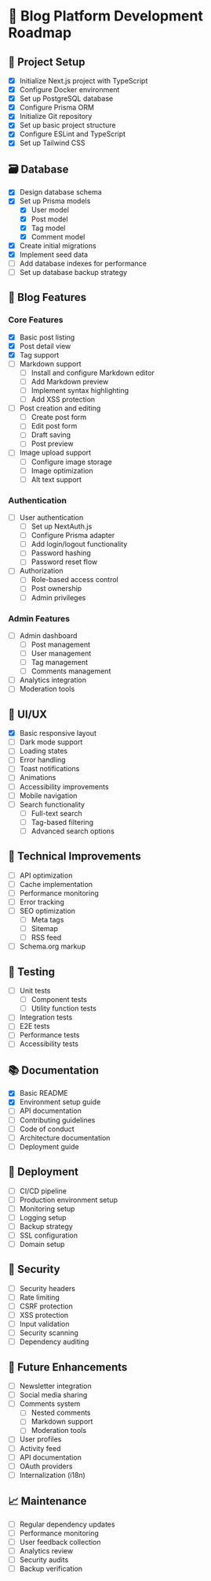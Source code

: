 # 🚀 Blog Platform Development Roadmap

## 🏁 Project Setup

- [x] Initialize Next.js project with TypeScript
- [x] Configure Docker environment
- [x] Set up PostgreSQL database
- [x] Configure Prisma ORM
- [x] Initialize Git repository
- [x] Set up basic project structure
- [x] Configure ESLint and TypeScript
- [x] Set up Tailwind CSS

## 🗃 Database

- [x] Design database schema
- [x] Set up Prisma models
  - [x] User model
  - [x] Post model
  - [x] Tag model
  - [x] Comment model
- [x] Create initial migrations
- [x] Implement seed data
- [ ] Add database indexes for performance
- [ ] Set up database backup strategy

## 📝 Blog Features

### Core Features

- [x] Basic post listing
- [x] Post detail view
- [x] Tag support
- [ ] Markdown support
  - [ ] Install and configure Markdown editor
  - [ ] Add Markdown preview
  - [ ] Implement syntax highlighting
  - [ ] Add XSS protection
- [ ] Post creation and editing
  - [ ] Create post form
  - [ ] Edit post form
  - [ ] Draft saving
  - [ ] Post preview
- [ ] Image upload support
  - [ ] Configure image storage
  - [ ] Image optimization
  - [ ] Alt text support

### Authentication

- [ ] User authentication
  - [ ] Set up NextAuth.js
  - [ ] Configure Prisma adapter
  - [ ] Add login/logout functionality
  - [ ] Password hashing
  - [ ] Password reset flow
- [ ] Authorization
  - [ ] Role-based access control
  - [ ] Post ownership
  - [ ] Admin privileges

### Admin Features

- [ ] Admin dashboard
  - [ ] Post management
  - [ ] User management
  - [ ] Tag management
  - [ ] Comments management
- [ ] Analytics integration
- [ ] Moderation tools

## 🎨 UI/UX

- [x] Basic responsive layout
- [ ] Dark mode support
- [ ] Loading states
- [ ] Error handling
- [ ] Toast notifications
- [ ] Animations
- [ ] Accessibility improvements
- [ ] Mobile navigation
- [ ] Search functionality
  - [ ] Full-text search
  - [ ] Tag-based filtering
  - [ ] Advanced search options

## 🔧 Technical Improvements

- [ ] API optimization
- [ ] Cache implementation
- [ ] Performance monitoring
- [ ] Error tracking
- [ ] SEO optimization
  - [ ] Meta tags
  - [ ] Sitemap
  - [ ] RSS feed
- [ ] Schema.org markup

## 🧪 Testing

- [ ] Unit tests
  - [ ] Component tests
  - [ ] Utility function tests
- [ ] Integration tests
- [ ] E2E tests
- [ ] Performance tests
- [ ] Accessibility tests

## 📚 Documentation

- [x] Basic README
- [x] Environment setup guide
- [ ] API documentation
- [ ] Contributing guidelines
- [ ] Code of conduct
- [ ] Architecture documentation
- [ ] Deployment guide

## 🚀 Deployment

- [ ] CI/CD pipeline
- [ ] Production environment setup
- [ ] Monitoring setup
- [ ] Logging setup
- [ ] Backup strategy
- [ ] SSL configuration
- [ ] Domain setup

## 🔐 Security

- [ ] Security headers
- [ ] Rate limiting
- [ ] CSRF protection
- [ ] XSS protection
- [ ] Input validation
- [ ] Security scanning
- [ ] Dependency auditing

## 🌟 Future Enhancements

- [ ] Newsletter integration
- [ ] Social media sharing
- [ ] Comments system
  - [ ] Nested comments
  - [ ] Markdown support
  - [ ] Moderation tools
- [ ] User profiles
- [ ] Activity feed
- [ ] API documentation
- [ ] OAuth providers
- [ ] Internalization (i18n)

## 📈 Maintenance

- [ ] Regular dependency updates
- [ ] Performance monitoring
- [ ] User feedback collection
- [ ] Analytics review
- [ ] Security audits
- [ ] Backup verification
